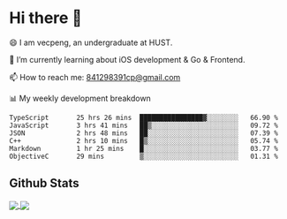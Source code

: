 
# Hi there 👋
😄 I am vecpeng, an undergraduate at HUST.

🌱 I’m currently learning about iOS development & Go & Frontend.

📫 How to reach me: 841298391cp@gmail.com

📊 My weekly development breakdown
<!--START_SECTION:waka-->

```text
TypeScript       25 hrs 26 mins  ████████████████▓░░░░░░░░   66.90 %
JavaScript       3 hrs 41 mins   ██▒░░░░░░░░░░░░░░░░░░░░░░   09.72 %
JSON             2 hrs 48 mins   ██░░░░░░░░░░░░░░░░░░░░░░░   07.39 %
C++              2 hrs 10 mins   █▒░░░░░░░░░░░░░░░░░░░░░░░   05.74 %
Markdown         1 hr 25 mins    █░░░░░░░░░░░░░░░░░░░░░░░░   03.77 %
ObjectiveC       29 mins         ▒░░░░░░░░░░░░░░░░░░░░░░░░   01.31 %
```

<!--END_SECTION:waka-->

## Github Stats
<a href="https://github.com/anuraghazra/github-readme-stats">
  <img align="center" src="https://github-readme-stats.vercel.app/api?username=vecpeng&count_private=true&hide=stars" />
</a>
<a href="https://github.com/anuraghazra/convoychat">
  <img align="center" src="https://github-readme-stats.vercel.app/api/top-langs/?username=vecpeng&layout=compact" />
</a>
